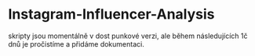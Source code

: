 # Instagram-Influencer-Analysis

skripty jsou momentálně v dost punkové verzi, ale během následujících 1č dnů je pročistíme a přidáme dokumentaci.
